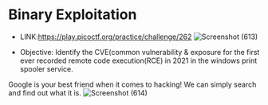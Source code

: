 # Binary Exploitation
* LINK:https://play.picoctf.org/practice/challenge/262
![Screenshot (613)](https://github.com/Fernandez99fc/cybersec/assets/172477285/4eec6e7c-d7f2-4feb-86a8-98abafd06406)

* Objective: Identify the CVE(common vulnerability & exposure for the first ever recorded remote code execution(RCE) in 2021 in the windows
print spooler service.

Google is your best friend when it comes to hacking! We can simply search and find out what it is.
![Screenshot (614)](https://github.com/Fernandez99fc/cybersec/assets/172477285/59944ae4-3778-4820-99d4-51d73e8aa9c1)
